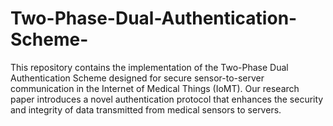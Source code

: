# Two-Phase-Dual-Authentication-Scheme-
This repository contains the implementation of the Two-Phase Dual Authentication Scheme designed for secure sensor-to-server communication in the Internet of Medical Things (IoMT). Our research paper introduces a novel authentication protocol that enhances the security and integrity of data transmitted from medical sensors to servers.
